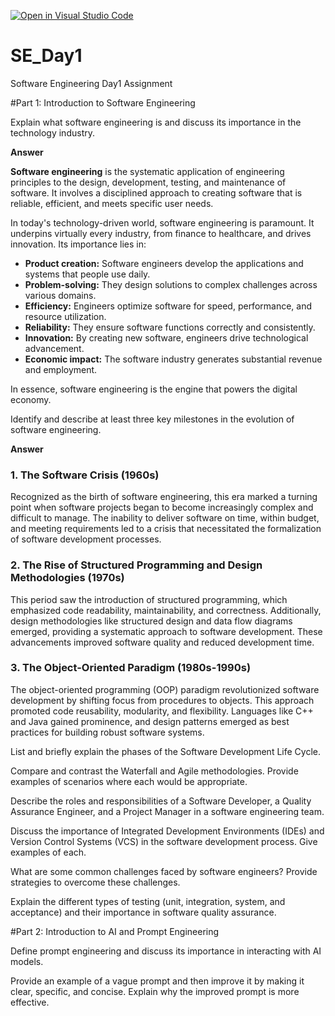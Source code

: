 [![Open in Visual Studio Code](https://classroom.github.com/assets/open-in-vscode-2e0aaae1b6195c2367325f4f02e2d04e9abb55f0b24a779b69b11b9e10269abc.svg)](https://classroom.github.com/online_ide?assignment_repo_id=15544718&assignment_repo_type=AssignmentRepo)
# SE_Day1
Software Engineering Day1 Assignment

#Part 1: Introduction to Software Engineering

Explain what software engineering is and discuss its importance in the technology industry.

**Answer**

**Software engineering** is the systematic application of engineering principles to the design, development, testing, and maintenance of software. It involves a disciplined approach to creating software that is reliable, efficient, and meets specific user needs.

In today's technology-driven world, software engineering is paramount. It underpins virtually every industry, from finance to healthcare, and drives innovation. Its importance lies in:

* **Product creation:** Software engineers develop the applications and systems that people use daily.
* **Problem-solving:** They design solutions to complex challenges across various domains.
* **Efficiency:** Engineers optimize software for speed, performance, and resource utilization.
* **Reliability:** They ensure software functions correctly and consistently.
* **Innovation:** By creating new software, engineers drive technological advancement.
* **Economic impact:** The software industry generates substantial revenue and employment.

In essence, software engineering is the engine that powers the digital economy.


Identify and describe at least three key milestones in the evolution of software engineering.

**Answer**

### 1. The Software Crisis (1960s)
Recognized as the birth of software engineering, this era marked a turning point when software projects began to become increasingly complex and difficult to manage. The inability to deliver software on time, within budget, and meeting requirements led to a crisis that necessitated the formalization of software development processes.

### 2. The Rise of Structured Programming and Design Methodologies (1970s)
This period saw the introduction of structured programming, which emphasized code readability, maintainability, and correctness. Additionally, design methodologies like structured design and data flow diagrams emerged, providing a systematic approach to software development. These advancements improved software quality and reduced development time.

### 3. The Object-Oriented Paradigm (1980s-1990s)
The object-oriented programming (OOP) paradigm revolutionized software development by shifting focus from procedures to objects. This approach promoted code reusability, modularity, and flexibility. Languages like C++ and Java gained prominence, and design patterns emerged as best practices for building robust software systems. 


List and briefly explain the phases of the Software Development Life Cycle.


Compare and contrast the Waterfall and Agile methodologies. Provide examples of scenarios where each would be appropriate.


Describe the roles and responsibilities of a Software Developer, a Quality Assurance Engineer, and a Project Manager in a software engineering team.


Discuss the importance of Integrated Development Environments (IDEs) and Version Control Systems (VCS) in the software development process. Give examples of each.


What are some common challenges faced by software engineers? Provide strategies to overcome these challenges.


Explain the different types of testing (unit, integration, system, and acceptance) and their importance in software quality assurance.


#Part 2: Introduction to AI and Prompt Engineering


Define prompt engineering and discuss its importance in interacting with AI models.


Provide an example of a vague prompt and then improve it by making it clear, specific, and concise. Explain why the improved prompt is more effective.

